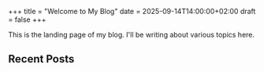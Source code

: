 
+++
title = "Welcome to My Blog"
date = 2025-09-14T14:00:00+02:00
draft = false
+++

This is the landing page of my blog. I'll be writing about various topics here.

## Recent Posts

